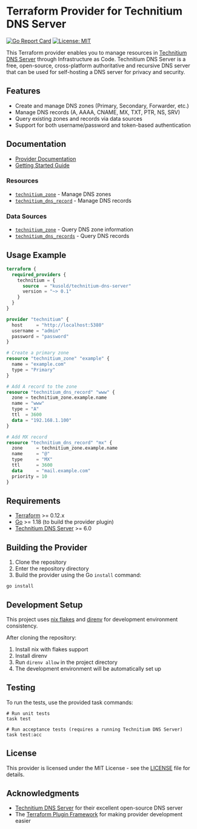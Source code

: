 # Terraform Provider for Technitium DNS Server

[![Go Report Card](https://goreportcard.com/badge/github.com/kusold/terraform-provider-technitium-dns-server)](https://goreportcard.com/report/github.com/kusold/terraform-provider-technitium-dns-server)
[![License: MIT](https://img.shields.io/badge/License-MIT-yellow.svg)](https://opensource.org/licenses/MIT)

This Terraform provider enables you to manage resources in [Technitium DNS Server](https://github.com/TechnitiumSoftware/DnsServer) through Infrastructure as Code. Technitium DNS Server is a free, open-source, cross-platform authoritative and recursive DNS server that can be used for self-hosting a DNS server for privacy and security.

## Features

- Create and manage DNS zones (Primary, Secondary, Forwarder, etc.)
- Manage DNS records (A, AAAA, CNAME, MX, TXT, PTR, NS, SRV)
- Query existing zones and records via data sources
- Support for both username/password and token-based authentication

## Documentation

- [Provider Documentation](./docs/index.md)
- [Getting Started Guide](./docs/guides/getting_started.md)

### Resources

- [`technitium_zone`](./docs/resources/zone.md) - Manage DNS zones
- [`technitium_dns_record`](./docs/resources/dns_record.md) - Manage DNS records

### Data Sources

- [`technitium_zone`](./docs/data-sources/zone.md) - Query DNS zone information
- [`technitium_dns_records`](./docs/data-sources/dns_records.md) - Query DNS records

## Usage Example

```terraform
terraform {
  required_providers {
    technitium = {
      source  = "kusold/technitium-dns-server"
      version = "~> 0.1"
    }
  }
}

provider "technitium" {
  host     = "http://localhost:5380"
  username = "admin"
  password = "password"
}

# Create a primary zone
resource "technitium_zone" "example" {
  name = "example.com"
  type = "Primary"
}

# Add A record to the zone
resource "technitium_dns_record" "www" {
  zone = technitium_zone.example.name
  name = "www"
  type = "A"
  ttl  = 3600
  data = "192.168.1.100"
}

# Add MX record
resource "technitium_dns_record" "mx" {
  zone     = technitium_zone.example.name
  name     = "@"
  type     = "MX"
  ttl      = 3600
  data     = "mail.example.com"
  priority = 10
}
```

## Requirements

- [Terraform](https://www.terraform.io/downloads.html) >= 0.12.x
- [Go](https://golang.org/doc/install) >= 1.18 (to build the provider plugin)
- [Technitium DNS Server](https://github.com/TechnitiumSoftware/DnsServer) >= 6.0

## Building the Provider

1. Clone the repository
2. Enter the repository directory
3. Build the provider using the Go `install` command:

```shell
go install
```

## Development Setup

This project uses [nix flakes](https://nixos.wiki/wiki/Flakes) and [direnv](https://direnv.net/) for development environment consistency.

After cloning the repository:

1. Install nix with flakes support
2. Install direnv
3. Run `direnv allow` in the project directory
4. The development environment will be automatically set up

## Testing

To run the tests, use the provided task commands:

```shell
# Run unit tests
task test

# Run acceptance tests (requires a running Technitium DNS Server)
task test:acc
```

## License

This provider is licensed under the MIT License - see the [LICENSE](LICENSE) file for details.

## Acknowledgments

- [Technitium DNS Server](https://github.com/TechnitiumSoftware/DnsServer) for their excellent open-source DNS server
- The [Terraform Plugin Framework](https://github.com/hashicorp/terraform-plugin-framework) for making provider development easier